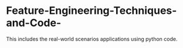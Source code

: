 # Feature-Engineering-Techniques-and-Code-
This includes the real-world scenarios applications using python code.
